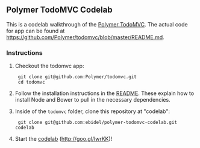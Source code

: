 ## Polymer TodoMVC Codelab

This is a codelab walkthrough of the [Polymer TodoMVC](http://todomvc.com/architecture-examples/polymer/).
The actual code for app can be found at https://github.com/Polymer/todomvc/blob/master/README.md.

### Instructions

1. Checkout the todomvc app:

        git clone git@github.com:Polymer/todomvc.git
        cd todomvc
    
2. Follow the installation instructions in the [README](https://github.com/Polymer/todomvc/blob/master/README.md). These explain how to install Node and Bower to pull in the necessary dependencies.
3. Inside of the `todomvc` folder, clone this repository at "codelab":

        git clone git@github.com:ebidel/polymer-todomvc-codelab.git codelab
    
4. Start the [codelab](http://goo.gl/lwrKK) (http://goo.gl/lwrKK)!
